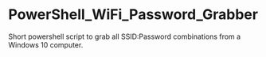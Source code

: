 # PowerShell_WiFi_Password_Grabber
Short powershell script to grab all SSID:Password combinations from a Windows 10 computer. 
